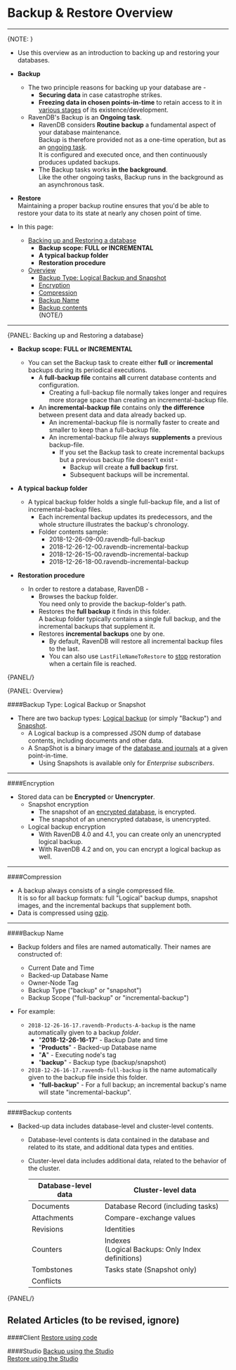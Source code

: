 ﻿# Backup & Restore Overview
---

{NOTE: }

* Use this overview as an introduction to backing up and restoring your databases.  

* **Backup**  
   * The two principle reasons for backing up your database are -  
      * **Securing data** in case catastrophe strikes.  
      * **Freezing data in chosen points-in-time** to retain access to it in [various stages](../../../../client-api/operations/maintenance/backup/backup#point-in-time-backup) of its existence/development.  
   * RavenDB's Backup is an **Ongoing task**.  
      * RavenDB considers **Routine backup** a fundamental aspect of your database maintenance.  
        Backup is therefore provided not as a one-time operation, but as an [ongoing task](../../../../studio/database/tasks/ongoing-tasks/general-info).  
        It is configured and executed once, and then continuously produces updated backups.  
      * The Backup tasks works **in the background**.  
        Like the other ongoing tasks, Backup runs in the background as an asynchronous task.  

* **Restore**  
    Maintaining a proper backup routine ensures that you'd be able to restore your data to its state at nearly any chosen point of time.  

* In this page:  
  * [Backing up and Restoring a database](../../../../client-api/operations/maintenance/backup/overview#backing-up-and-restoring-a-database)  
     * **Backup scope: FULL or INCREMENTAL**  
     * **A typical backup folder**  
     * **Restoration procedure**  
  * [Overview](../../../../client-api/operations/maintenance/backup/overview#overview)  
      * [Backup Type: Logical Backup and Snapshot](../../../../client-api/operations/maintenance/backup/overview#backup-type-logical-backup-or-snapshot)  
      * [Encryption](../../../../client-api/operations/maintenance/backup/overview#encryption)  
      * [Compression](../../../../client-api/operations/maintenance/backup/overview#compression)  
      * [Backup Name](../../../../client-api/operations/maintenance/backup/overview#backup-name)  
      * [Backup contents](../../../../client-api/operations/maintenance/backup/overview#backup-contents)  
{NOTE/}

---

{PANEL: Backing up and Restoring a database}

* **Backup scope: FULL or INCREMENTAL**  
     * You can set the Backup task to create either **full** or **incremental** backups during its periodical executions.  
        * A **full-backup file** contains **all** current database contents and configuration.  
           * Creating a full-backup file normally takes longer and requires more storage space than creating an incremental-backup file.  
        * An **incremental-backup file** contains only **the difference** between present data and data already backed up.  
           * An incremental-backup file is normally faster to create and smaller to keep than a full-backup file.  
           * An incremental-backup file always **supplements** a previous backup-file.  
              * If you set the Backup task to create incremental backups but a previous backup file doesn't exist -  
                   * Backup will create a **full backup** first.  
                   * Subsequent backups will be incremental.  

* **A typical backup folder**  
     * A typical backup folder holds a single full-backup file, and a list of incremental-backup files.  
        * Each incremental backup updates its predecessors, and the whole structure illustrates the backup's chronology.  
        * Folder contents sample:  
           * 2018-12-26-09-00.ravendb-full-backup
           * 2018-12-26-12-00.ravendb-incremental-backup
           * 2018-12-26-15-00.ravendb-incremental-backup
           * 2018-12-26-18-00.ravendb-incremental-backup

* **Restoration procedure**  
     * In order to restore a database, RavenDB -  
        * Browses the backup folder.  
           You need only to provide the backup-folder's path.  
        * Restores the **full backup** it finds in this folder.  
           A backup folder typically contains a single full backup, and the incremental backups that supplement it.  
        * Restores **incremental backups** one by one.  
           * By default, RavenDB will restore all incremental backup files to the last.  
           * You can also use `LastFileNameToRestore` to [stop](../../../../client-api/operations/maintenance/backup/restore#restore-backup-configuration) restoration when a certain file is reached.  

{PANEL/}

{PANEL: Overview}

####Backup Type: Logical Backup or Snapshot  

* There are two backup types: [Logical backup](../../../../client-api/operations/maintenance/backup/backup#logical-backup-or-simply-backup) (or simply "Backup") and [Snapshot](../../../../client-api/operations/maintenance/backup/backup#snapshot).  
   * A Logical backup is a compressed JSON dump of database contents, including documents and other data.  
   * A SnapShot is a binary image of the [database and journals](../../../../server/storage/directory-structure#storage--directory-structure) at a given point-in-time.  
      * Using Snapshots is available only for _Enterprise subscribers_.  

---

####Encryption

* Stored data can be **Encrypted** or **Unencrypter**.  
   * Snapshot encryption  
      * The snapshot of an [encrypted database](../../../../server/security/encryption/database-encryption), is encrypted.  
      * The snapshot of an unencrypted database, is unencrypted.  
   * Logical backup encryption  
      * With RavenDB 4.0 and 4.1, you can create only an unencrypted logical backup.  
      * With RavenDB 4.2 and on, you can encrypt a logical backup as well.  

---

####Compression

* A backup always consists of a single compressed file.  
  It is so for all backup formats: full "Logical" backup dumps, snapshot images, and the incremental backups that supplement both.  
* Data is compressed using [gzip](https://www.gzip.org/).  

---

####Backup Name

* Backup folders and files are named automatically. Their names are constructed of:  
   * Current Date and Time  
   * Backed-up Database Name  
   * Owner-Node Tag  
   * Backup Type ("backup" or "snapshot")  
   * Backup Scope ("full-backup" or "incremental-backup")  

* For example:  
   * `2018-12-26-16-17.ravendb-Products-A-backup` is the name automatically given to a backup _folder_.  
       * "**2018-12-26-16-17**" - Backup Date and time  
       * "**Products**" - Backed-up Database name  
       * "**A**" - Executing node's tag
       * "**backup**" - Backup type (backup/snapshot)  
   * `2018-12-26-16-17.ravendb-full-backup` is the name automatically given to the backup file inside this folder.  
       * "**full-backup**" - For a full backup; an incremental backup's name will state "incremental-backup".  

---

####Backup contents

* Backed-up data includes database-level and cluster-level contents.  
   * Database-level contents is data contained in the database and related to its state, and additional data types and entities.  
   * Cluster-level data includes additional data, related to the behavior of the cluster.  

     | Database-level data | Cluster-level data|
     | ----|---- |
     | Documents | Database Record (including tasks) |
     | Attachments | Compare-exchange values |
     | Revisions | Identities |
     | Counters | Indexes <BR> (Logical Backups: Only Index definitions) |
     | Tombstones | Tasks state (Snapshot only) |
     | Conflicts |

{PANEL/}

## Related Articles  (to be revised, ignore)

####Client
[Restore using code](../../../../client-api/operations/maintenance/backup/restore)  

####Studio
[Backup using the Studio](../../../../studio/database/tasks/ongoing-tasks/backup-task)  
[Restore using the Studio](../../../../studio/server/databases/create-new-database/from-backup)  
